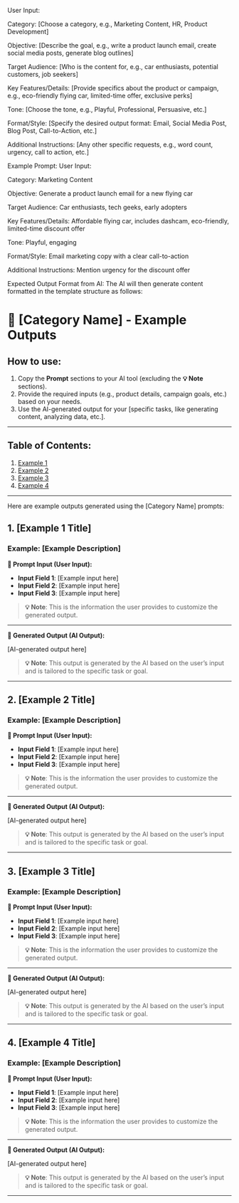 User Input:

Category: [Choose a category, e.g., Marketing Content, HR, Product Development]

Objective: [Describe the goal, e.g., write a product launch email, create social media posts, generate blog outlines]

Target Audience: [Who is the content for, e.g., car enthusiasts, potential customers, job seekers]

Key Features/Details: [Provide specifics about the product or campaign, e.g., eco-friendly flying car, limited-time offer, exclusive perks]

Tone: [Choose the tone, e.g., Playful, Professional, Persuasive, etc.]

Format/Style: [Specify the desired output format: Email, Social Media Post, Blog Post, Call-to-Action, etc.]

Additional Instructions: [Any other specific requests, e.g., word count, urgency, call to action, etc.]

Example Prompt:
User Input:

Category: Marketing Content

Objective: Generate a product launch email for a new flying car

Target Audience: Car enthusiasts, tech geeks, early adopters

Key Features/Details: Affordable flying car, includes dashcam, eco-friendly, limited-time discount offer

Tone: Playful, engaging

Format/Style: Email marketing copy with a clear call-to-action

Additional Instructions: Mention urgency for the discount offer

Expected Output Format from AI:
The AI will then generate content formatted in the template structure as follows:

# 📑 [Category Name] - Example Outputs

## How to use:
1. Copy the **Prompt** sections to your AI tool (excluding the **💡 Note** sections).
2. Provide the required inputs (e.g., product details, campaign goals, etc.) based on your needs.
3. Use the AI-generated output for your [specific tasks, like generating content, analyzing data, etc.].

---

## Table of Contents:
1. [Example 1](#1-example-1)
2. [Example 2](#2-example-2)
3. [Example 3](#3-example-3)
4. [Example 4](#4-example-4)

---

Here are example outputs generated using the [Category Name] prompts:

## 1. **[Example 1 Title]**

### Example: [Example Description]

**👤 Prompt Input (User Input):**

- **Input Field 1**: [Example input here]
- **Input Field 2**: [Example input here]
- **Input Field 3**: [Example input here]

> **💡 Note**: This is the information the user provides to customize the generated output.

---

**🤖 Generated Output (AI Output):**

[AI-generated output here]

> **💡 Note**: This output is generated by the AI based on the user’s input and is tailored to the specific task or goal.

---

## 2. **[Example 2 Title]**

### Example: [Example Description]

**👤 Prompt Input (User Input):**

- **Input Field 1**: [Example input here]
- **Input Field 2**: [Example input here]
- **Input Field 3**: [Example input here]

> **💡 Note**: This is the information the user provides to customize the generated output.

---

**🤖 Generated Output (AI Output):**

[AI-generated output here]

> **💡 Note**: This output is generated by the AI based on the user’s input and is tailored to the specific task or goal.

---

## 3. **[Example 3 Title]**

### Example: [Example Description]

**👤 Prompt Input (User Input):**

- **Input Field 1**: [Example input here]
- **Input Field 2**: [Example input here]
- **Input Field 3**: [Example input here]

> **💡 Note**: This is the information the user provides to customize the generated output.

---

**🤖 Generated Output (AI Output):**

[AI-generated output here]

> **💡 Note**: This output is generated by the AI based on the user’s input and is tailored to the specific task or goal.

---

## 4. **[Example 4 Title]**

### Example: [Example Description]

**👤 Prompt Input (User Input):**

- **Input Field 1**: [Example input here]
- **Input Field 2**: [Example input here]
- **Input Field 3**: [Example input here]

> **💡 Note**: This is the information the user provides to customize the generated output.

---

**🤖 Generated Output (AI Output):**

[AI-generated output here]

> **💡 Note**: This output is generated by the AI based on the user’s input and is tailored to the specific task or goal.

---
